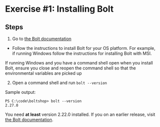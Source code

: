 # Exercise #1: Installing Bolt

## Steps

1. Go to [the Bolt documentation](https://puppet.com/docs/bolt/latest/bolt_installing.html)

- Follow the instructions to install Bolt for your OS platform.
 For example, if running Windows follow the instructions for installing Bolt with MSI.
 
 If running Windows and you have a command shell open when you install Bolt, ensure you close and reopen the command shell so that the environmental variables are    picked up



2. Open a command shell and run `bolt --version`

Sample output:

```
PS C:\code\boltshop> bolt --version
2.27.0
```

You need **at least** version 2.22.0 installed. If you on an earlier release, visit [the Bolt documentation](https://puppet.com/docs/bolt/latest/bolt_installing.html).
